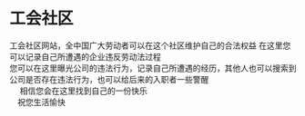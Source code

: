 # 工会社区
工会社区网站，全中国广大劳动者可以在这个社区维护自己的合法权益
在这里您可以记录自己所遭遇的企业违反劳动法过程 <br/> 
您可以在这里曝光公司的违法行为，记录自己所遭遇的经历，其他人也可以搜索到公司是否存在违法行为，也可以给后来的入职者一些警醒<br />　
相信您会在这里找到自己的一份快乐 <br />　祝您生活愉快
